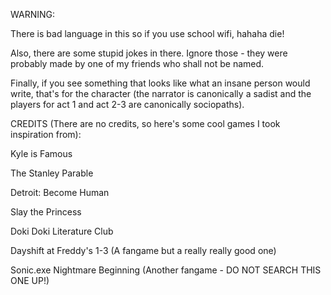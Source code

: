 WARNING:

There is bad language in this so if you use school wifi, hahaha die!

Also, there are some stupid jokes in there. Ignore those - they were probably made by one of my friends who shall not be named.

Finally, if you see something that looks like what an insane person would write, that's for the character (the narrator is canonically a sadist and the players for act 1 and act 2-3 are canonically sociopaths).


CREDITS (There are no credits, so here's some cool games I took inspiration from):

Kyle is Famous

The Stanley Parable

Detroit: Become Human

Slay the Princess

Doki Doki Literature Club

Dayshift at Freddy's 1-3 (A fangame but a really really good one)

Sonic.exe Nightmare Beginning (Another fangame - DO NOT SEARCH THIS ONE UP!)
